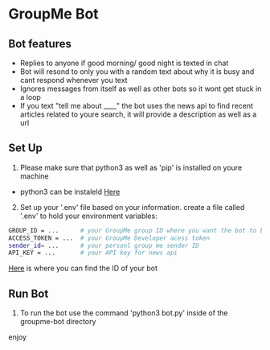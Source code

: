 # GroupMe Bot

## Bot features

- Replies to anyone if good morning/ good night is texted in chat
- Bot will resond to only you with a random text about why it is busy and cant respond whenever you text
- Ignores messages from itself as well as other bots so it wont get stuck in a loop
- If you text "tell me about ____" the bot uses the news api to find recent articles related to youre search, it will provide a description as well as a url

## Set Up 

1. Please make sure that python3 as well as 'pip' is installed on youre machine
- python3 can be instaleld [Here](https://www.python.org/downloads/)
2. Set up your '.env' file based on your information. create a file called '.env' to hold your environment variables:
```bash BOT_ID = ...       # your GroupMe Bot ID
GROUP_ID = ...      # your GroupMe group ID where you want the bot to be
ACCESS_TOKEN = ...  # your GroupMe Developer acess token
sender_id= ...      # your personl group me sender ID
API_KEY = ...       # your API key for news api 
```
[Here](https://dev.groupme.com/bots) is where you can find the ID of your bot

## Run Bot
1. To run the bot use the command 'python3 bot.py' inside of the groupme-bot directory

enjoy
